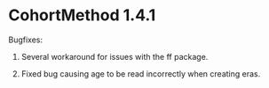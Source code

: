 CohortMethod 1.4.1
==================

Bugfixes:

1. Several workaround for issues with the ff package.

2. Fixed bug causing age to be read incorrectly when creating eras.

